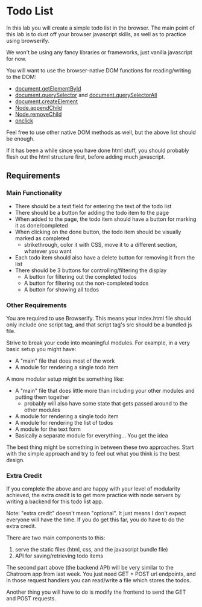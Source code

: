 # Todo List

In this lab you will create a simple todo list in the browser. The main point of this lab is to dust off your browser javascript skills, as well as to practice using browserify.

We won't be using any fancy libraries or frameworks, just vanilla javascript for now.

You will want to use the browser-native DOM functions for reading/writing to the DOM:

* [document.getElementById](https://developer.mozilla.org/en-US/docs/Web/API/Document/getElementById)
* [document.querySelector](https://developer.mozilla.org/en-US/docs/Web/API/Document/querySelector) and [document.querySelectorAll](https://developer.mozilla.org/en-US/docs/Web/API/Document/querySelectorAll)
* [document.createElement](https://developer.mozilla.org/en-US/docs/Web/API/Document/createElement)
* [Node.appendChild](https://developer.mozilla.org/en-US/docs/Web/API/Node/appendChild)
* [Node.removeChild](https://developer.mozilla.org/en-US/docs/Web/API/Node/removeChild)
* [onclick](https://developer.mozilla.org/en-US/docs/Web/API/GlobalEventHandlers/onclick)

Feel free to use other native DOM methods as well, but the above list should be enough.

If it has been a while since you have done html stuff, you should probably flesh out the html structure first, before adding much javascript.

## Requirements

### Main Functionality

* There should be a text field for entering the text of the todo list
* There should be a button for adding the todo item to the page
* When added to the page, the todo item should have a button for marking it as done/completed
* When clicking on the done button, the todo item should be visually marked as completed
  * strikethrough, color it with CSS, move it to a different section, whatever you want
* Each todo item should also have a delete button for removing it from the list
* There should be 3 buttons for controlling/filtering the display
  * A button for filtering out the completed todos
  * A button for filtering out the non-completed todos
  * A button for showing all todos

### Other Requirements

You are required to use Browserify. This means your index.html file should only include one script tag, and that script tag's src should be a bundled js file.

Strive to break your code into meaningful modules. For example, in a very basic setup you might have:

* A "main" file that does most of the work
* A module for rendering a single todo item

A more modular setup might be something like:

* A "main" file that does little more than including your other modules and putting them together
  * probably will also have some state that gets passed around to the other modules
* A module for rendering a single todo item
* A module for rendering the list of todos
* A module for the text form
* Basically a separate module for everything... You get the idea

The best thing might be something in between these two approaches. Start with the simple approach and try to feel out what you think is the best design.

### Extra Credit

If you complete the above and are happy with your level of modularity achieved, the extra credit is to get more practice with node servers by writing a backend for this todo list app.

Note: "extra credit" doesn't mean "optional". It just means I don't expect everyone will have the time. If you do get this far, you do have to do the extra credit.

There are two main components to this:

1. serve the static files (html, css, and the javascript bundle file)
2. API for saving/retrieving todo items

The second part above (the backend API) will be very similar to the Chatroom app from last week. You just need GET + POST url endpoints, and in those request handlers you can read/write a file which stores the todos.

Another thing you will have to do is modify the frontend to send the GET and POST requests.
